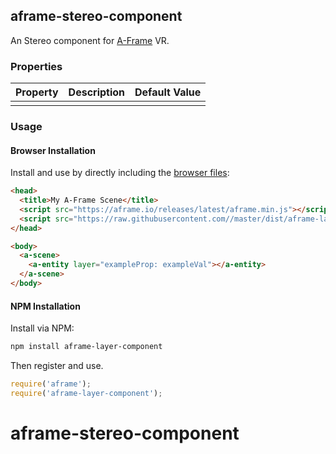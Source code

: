 ## aframe-stereo-component

An Stereo component for [A-Frame](https://aframe.io) VR.

### Properties

| Property | Description | Default Value |
| -------- | ----------- | ------------- |
|          |             |               |

### Usage

#### Browser Installation

Install and use by directly including the [browser files](dist):

```html
<head>
  <title>My A-Frame Scene</title>
  <script src="https://aframe.io/releases/latest/aframe.min.js"></script>
  <script src="https://raw.githubusercontent.com//master/dist/aframe-layer-component.min.js"></script>
</head>

<body>
  <a-scene>
    <a-entity layer="exampleProp: exampleVal"></a-entity>
  </a-scene>
</body>
```

#### NPM Installation

Install via NPM:

```bash
npm install aframe-layer-component
```

Then register and use.

```js
require('aframe');
require('aframe-layer-component');
```
# aframe-stereo-component
